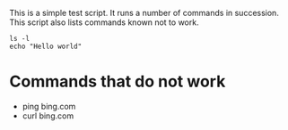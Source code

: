 This is a simple test script. It runs a number of commands in
succession. This script also lists commands known not to work.

```
ls -l
echo "Hello world"
```

# Commands that do not work

  * ping bing.com
  * curl bing.com